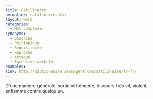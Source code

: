 ```yaml
---
title: Catilinaire
permalink: catilinaire.html
layout: word
categories:
  - Mot complexe
synonyms:
  - Diatribe
  - Philippique
  - Réquisitoire
  - Reproche
  - Attaque
  - Agression verbale.
examples:
link: http://dictionnaire.sensagent.com/catilinaire/fr-fr/
---
```


D'une manière générale, sortie véhémente, discours très vif, violent, enflammé contre quelqu'un.

